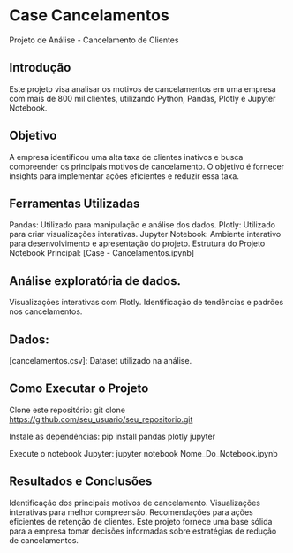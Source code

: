# Case Cancelamentos
Projeto de Análise - Cancelamento de Clientes

## Introdução
Este projeto visa analisar os motivos de cancelamentos em uma empresa com mais de 800 mil clientes, utilizando Python, Pandas, Plotly e Jupyter Notebook.

## Objetivo
A empresa identificou uma alta taxa de clientes inativos e busca compreender os principais motivos de cancelamento. O objetivo é fornecer insights para implementar ações eficientes e reduzir essa taxa.

## Ferramentas Utilizadas
Pandas: Utilizado para manipulação e análise dos dados.
Plotly: Utilizado para criar visualizações interativas.
Jupyter Notebook: Ambiente interativo para desenvolvimento e apresentação do projeto.
Estrutura do Projeto
Notebook Principal: [Case - Cancelamentos.ipynb]

## Análise exploratória de dados.
Visualizações interativas com Plotly.
Identificação de tendências e padrões nos cancelamentos.

## Dados:
[cancelamentos.csv]: Dataset utilizado na análise.

## Como Executar o Projeto
Clone este repositório: git clone https://github.com/seu_usuario/seu_repositorio.git

Instale as dependências: pip install pandas plotly jupyter

Execute o notebook Jupyter: jupyter notebook Nome_Do_Notebook.ipynb

## Resultados e Conclusões
Identificação dos principais motivos de cancelamento.
Visualizações interativas para melhor compreensão.
Recomendações para ações eficientes de retenção de clientes.
Este projeto fornece uma base sólida para a empresa tomar decisões informadas sobre estratégias de redução de cancelamentos.






